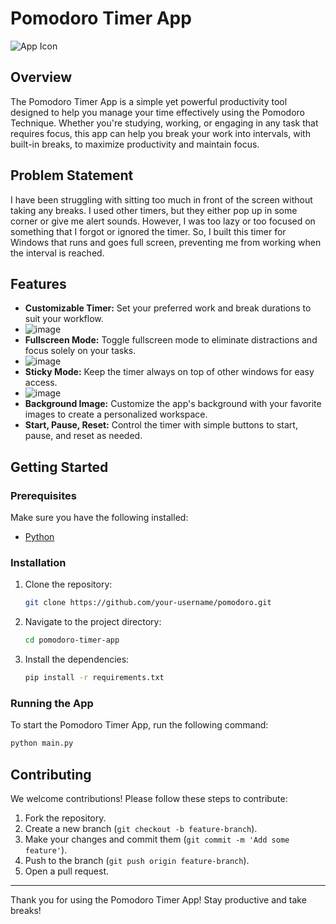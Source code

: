 # Pomodoro Timer App

![App Icon](app.ico)





## Overview

The Pomodoro Timer App is a simple yet powerful productivity tool designed to help you manage your time effectively using the Pomodoro Technique. Whether you're studying, working, or engaging in any task that requires focus, this app can help you break your work into intervals, with built-in breaks, to maximize productivity and maintain focus.




## Problem Statement

I have been struggling with sitting too much in front of the screen without taking any breaks. I used other timers, but they either pop up in some corner or give me alert sounds. However, I was too lazy or too focused on something that I forgot or ignored the timer. So, I built this timer for Windows that runs and goes full screen, preventing me from working when the interval is reached.

## Features

- **Customizable Timer:** Set your preferred work and break durations to suit your workflow.
- ![image](https://github.com/kbtanvir/pomodoro/assets/52887114/2f3bdfb5-d8da-4920-9d4e-562d4626e8a8)
- **Fullscreen Mode:** Toggle fullscreen mode to eliminate distractions and focus solely on your tasks.
- ![image](https://github.com/kbtanvir/pomodoro/assets/52887114/9ae4b03b-358c-4ff1-b973-57d13746dbac)
- **Sticky Mode:** Keep the timer always on top of other windows for easy access.
- ![image](https://github.com/kbtanvir/pomodoro/assets/52887114/8b358a00-d91c-49ac-8ea9-9ace536f4c03)
- **Background Image:** Customize the app's background with your favorite images to create a personalized workspace.
- **Start, Pause, Reset:** Control the timer with simple buttons to start, pause, and reset as needed.

## Getting Started

### Prerequisites

Make sure you have the following installed:

- [Python](https://www.python.org/)

### Installation

1. Clone the repository:

   ```bash
   git clone https://github.com/your-username/pomodoro.git
   ```

2. Navigate to the project directory:

   ```bash
   cd pomodoro-timer-app
   ```

3. Install the dependencies:

   ```bash
   pip install -r requirements.txt
   ```

### Running the App

To start the Pomodoro Timer App, run the following command:

```bash
python main.py
```

## Contributing

We welcome contributions! Please follow these steps to contribute:

1. Fork the repository.
2. Create a new branch (`git checkout -b feature-branch`).
3. Make your changes and commit them (`git commit -m 'Add some feature'`).
4. Push to the branch (`git push origin feature-branch`).
5. Open a pull request.

---

Thank you for using the Pomodoro Timer App! Stay productive and take breaks!
